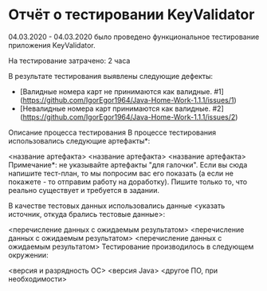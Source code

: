 # Отчёт о тестировании KeyValidator

04.03.2020 - 04.03.2020 было проведено функциональное тестирование приложения KeyValidator.

На тестирование затрачено: 2 часа

В результате тестирования выявлены следующие дефекты:

- [Валидные номера карт не принимаются как валидные. #1] (https://github.com/IgorEgor1964/Java-Home-Work-1.1.1/issues/1)
- [Невалидные номера карт принимаются как валидные. #2] (https://github.com/IgorEgor1964/Java-Home-Work-1.1.1/issues/2)

Описание процесса тестирования
В процессе тестирования использовались следующие артефакты*:

<название артефакта>
<название артефакта>
<название артефакта>
Примечание*: не указывайте артефакты "для галочки". Если вы сюда напишите тест-план, то мы попросим вас его показать (а если не покажете - то отправим работу на доработку). Пишите только то, что реально существует и требуется в задании.

В качестве тестовых данных использовались данные <указать источник, откуда брались тестовые данные>:

<перечисление данных с ожидаемым результатом>
<перечисление данных с ожидаемым результатом>
<перечисление данных с ожидаемым результатом>
Тестирование производилось в следующем окружении:

<версия и разрядность ОС>
<версия Java>
<другое ПО, при необходимости>

